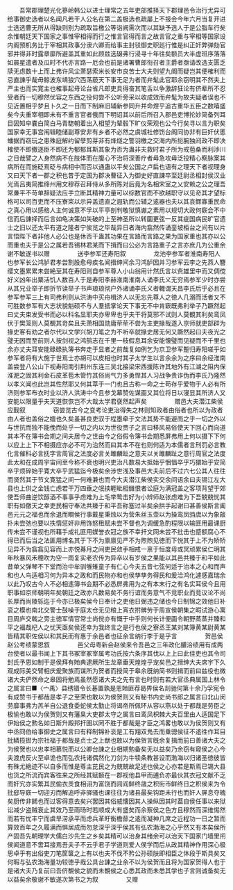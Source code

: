 <!-- { "loadSidebar": true } -->
　　吾常郡理楚光化篸岭韩公以进士理常之五年吏部推择天下郡理邑令治行尤异可给事御史选者以名闻凡若干人公名在第二盖极选也疏屡上不报会今年六月当复开进士选选曹无所从得缺则别为疏取旨檄公等诣阙需次而以其缺予选人于是公脂车行矣余惟朝廷天下国家之事惟宰相得而行之惟言官得而言之故言官之重与宰相等国家设内阁预机务比于宰相其政事分隶六卿而给事主封驳御史职廵行惟是纠正奸弊弹劾官邪并得非时露章靡所避盖其重如此顾兹选辍弗行浸寻十年往矣额员大半虚班序落落如晨星遣者及瓜时不代亦言路一厄会也前是诸署曹郎衔召者主爵者亟请改选支匮乏牍无虑数十上而上弗许风尘萧瑟索米长安市良苦士大夫则望九阍而疑岂其便榷利而忌直諌乎哉毋鲸波东靖狼穴西荡藐天下事无足为者而弁髦此官耶余窃明其不然夫上严主也而实寛主也榷事起毋论台省凡郎吏具得奋其笔舌以争激辞狂论有侪辈所不忍受者而一切穆然优容之东西之役何尝不公听旁采以收成效而弁髦为故夫疑者误也不见近置相乎梦且卜久之一日而下制麻旧辅新参同升并命煜乎追古重华五臣之数嘻盛矣今夫重宰相即未有不重言官者俄而下明诏其以前后所召入郡邑吏博抡妙简备列耳目固知皁嚢白简白马青騘朝着出入相望为辇毂下旷仪荣观也公今行矣寻以言为职矣国家幸无事宫闱辑睦储副尊安非有乡者不必然之虞城社修饬台阁同协非有巨奸伏慝蟠据而窃玩之患殊庭解约留孽剪芽非有烽燧之警羽檄之交海内所扼腕独阏政不即决榷使不即撤逐臣不即还为郁郁耳斯其象为否为蛊非夫救时君子所为戒苞桑而利渉川之日哉譬之人身然病不在肢体而在腹心不治将深善疗者毋急攻毋泛投精心察脉案其病所在而施砭焉砭与病相中而否以通蛊以平矣公国之卢扁也语有之理天下者视理身又曰天下者一郡之积也昔于定国为郡决曹征入为御史好直諌卒至廷尉丞相封侯汉业光焉吕夷简推绛州用文穆荐召拜侍从多所陈对后竟为名相宋室之乂安赖之公之理吾常亷平不苛单辞疑法应手立断其精神力量可以综数官而不欲越职守以见竒其才望标格可以司百吏而不压寮寀以示异盖遗直之遐轨而公辅之逺器也夫以其哀鳏寡重民命之真心用以感格人主何诚意不孚以平亭剖判敬狱慎谳之素用以规切大政何窽会不中信而后諌择而后言如龟决策如矢破的上至神圣所以转圜更弦一反其疵国病民旷官遗士之旧以还太平有道之隆者宁俟览之毕哉异日者海内翕然传诵銮坡栢台之间有以片言悟陛下者非他人必公也是休否干蛊其功果在言路而言路之果为国家重也其亦以公而重也夫于是公之属若吾锡林君某而下揖而曰公必为言路重子之言亦庶几为公重余谢不敏遂书以赠
　　
　　送李参军还寿阳叙
　　
　　龙池李参军者淮南寿阳人也参军长公鸿胪君孝尝割股愈母疾名闻搢绅间余习鸿胪因并习参军云李之先燕人簪缨文墨累累未尝絶至其在寿阳则自参军尊人小山翁用计然氏言以赀雄里中而又倜傥好义凶年出粟活饥人数百人于是寿阳李赫淮南淮南人诵李氏义无穷焉参军少时亦尝从其兄业举子即折节读举子书声琅琅彻户外诸诵李氏义者輙谓天昌李氏后乎必且在参军参军三上有司弗利则从洪涛中买舟楫济人以无忘先尊人之徳人几溺而活者又不可胜数参军有大志状貌魁硕不与人羣抵掌论天下事无不中肯窽既弗利举子乃蹶然起曰丈夫束发受书而必以科名显耶夫亦卑卑也乎夫干将莫邪不试则人莫覩其利矣鸾凤伏于樊笼则人莫覩其竒矣且夫萧相国勋庸荦荦不尝为主吏掾哉遂入京师就吏部辟为掾史客有劝之者尔代以文学兴胡刀笔之为不听卒就掾史居无何又蹶然起曰夫夜光之璧无因而至前则人按剑视之鸿鹄志在千里一枝假息耳余安能懐璧而见疑而不千里也余亦丈夫耳安能碌碌执簿书奔走于显者之前哉复如例乞为京卫参军蹔归寿阳嗟乎如参军者将有大施于世焉士亦胡可以皮相也时其子太学生以言余余为之序曰余经淮南盖尝登八公山下视寿阳南引荆州东连三吴北接梁宋西援陈许其地外有江湖之阻内保淮淝之固其利金石皮革苞木管竹其俗尚气力多勇悍其人习战争贵诈伪而李氏乃隆然以孝义闻也此岂其性然耶又何其萃于一门也且古称一命之士苟存乎爱物于人必有所济则参军布衣时业以济人洪涛中今且参戈幕赞佐谋画又其位将日以寖显其所济人又安能以限量乎夫天道恢恢岂不大哉太学君褎然起声矣
　　
　　赠邑大夫濳江柴侯应觐叙
　　
　　窃尝览古今之变考论吏治得失之林则知政者由俗者也所以为政者由人者也盖俗之嬗也久矣虽甚良吏驭于程墨牵于文法其势不能避而之乎一切之外以与世抗而独不能俛而处乎一切之内以为世役贾子之言曰移风易俗使天下回心而向道其本不在簿书会期之间夫居今之世由今之俗假令簿书会期悉屏弗用上何以摄下下何以应上上下不相摄应亦必不可为治然而曰其本不在也则何适为本儒者言刑罚必言教化言催科必言抚字言周官之法度必言关雎麟趾之意夫以关雎麟趾之意行周官之法度此太和在成周宇宙间至今称不衰也明兴吏治凡数易大抵始乎悃愊卒乎巧獧始乎安简卒乎烦碎始乎寛大卒乎武猛迄今极矣余涉世浅及事邑大夫前后不过六七公其人往往而贤然其于节文寛猛之间一何难兼也而今大夫潜江柴侯实交余间语余曰夫锡江左大县也上供之金钱亡虑若干万四垂之氓挟睚眦相雠恨者讼庭为满冠盖之客项背望于郊使吾师曲逆饮醇酒不事事乎虑难为上毛举鸷击好为小辨师赵张虑难为下吾兢兢忧其职有如儌天之幸吏民相守奉法共臻于和平吾称塞过半矣余拱手起谢曰甚善侯斯言阖邑元元之福也而余退而瞷侯行事戴星秉烛以为营朱丝玉壶以为操鸾凤驺虞以为象敲扑未尝弛也要以抶惰惩奸非用饰怒租赋未尝不督也为调缓急酌程限以输匪用最课厨传未尝不谨视也所藉手成礼匪用媒誉衣冠之族不幸扞文网未尝不批击也蹙额腐心不得已而后当之法匪用博名其于下不为廪廪见严不为煦煦见徳而下悦其于上不为矫矫见异不为翕翕见容而上亦悦朞月之间吏民敛手相戒一禀于恒度毋或冥顽累侯仁明其年秋暴风禾穂吹为空一雨复实老农传为异卒以有岁侯之果能以其邑共臻于和平如此昔单父弹琴不下堂而治中牟驯雊雉童子有仁心今夫五音七弦何适于治本之心和而声和也人鸟适相习何为异本之政和而民物亦和也侯孳孳务得民和爰洽鸿化遽感嘉瑞余以此乃叹古今人不必相逺簿书会期不必悉屏弗用为之有本末行之有名实耳侯今且用职事如京师朝明年矣朝廷之政亦凡数易矣不务行谊而务意气不竞职业而竞议论不尚长厚而尚陵轹迄于今亦已极矣侯今日奉计之吏他日弼违之储也今日制锦之效他日补衮之模也南北交警士鼓噪于庭太仓无见粮上宵衣拊髀劳于周宣侯朝集之暇试游心寓目周庐交戟之旁主徳军情官常士尚傥亦有慨于中乎则何长计便画令朝野蒸蒸并臻和平之福哉杞人之忧天亟矣侯还幸为我终言之是行也侯之寮丞王某刘某簿黄某尉黄某皆精其职佐侯以和其民而有惠于余邑者也征余言纳行李于是乎言
　　
　　贺邑侯赵公考绩蒙恩叙
　　
　　邑父母粤新会赵侯来令吾邑之三年政化醲洽绩用有成两台使者以最书闻上下其书冢宰冢宰属考功氏按六条序其伐以上上曰此佳吏也其令司封氏予恩如制于是侯拜有貤典逮厥所生龙章垂天煌煌乎宠矣邑之搢绅大夫席宇下久观成际美交臂相庆爰聚族而谋所为贺者而授简于皋余旣纳简书则揖而前曰兹役也微诸大夫俨然命之皋固将勉焉虽然愿诸大夫之先有言也时则有若大官丞典属国上林令之属言曰■〈宀禹〉县绣错令长碁置孰是恩貤匪荐曷畀侯名剡驰何第十余乃孚宪令有成赞书于都哉是孝子之至荣也敢以为侯贺则又有秘书内史尚书郎之属言曰北山闵劳靡事弗为羔羊自公退食委蛇侯太勤止将谒帝所佩环从容以燕以处于都哉是劳臣之极愉也敢以为侯贺则又有藩臬大吏郡太守之属言曰鸾凤枳棘大夫百里由人适国足下伊始侯之勲名如日斯升殿邦扞圉以罔不胜于都哉是才臣之鸿畧也敢以为侯贺则又有中丞冏伯给事御史之属言曰有释制锦补衮是工有翔双鳬去而乗骢侯征不逺徃作耳目批鳞揽辔为宗社福于都哉是贞士之上猷也敢以为侯贺言旣余复揖而前曰善诸大夫之为侯贺也以忠孝相慕悦而以公卿台諌之业相期勉备矣无以益矣乃余窃有窥侯之心今夫渡虎反火至卓诡也而弘农托诸偶然化刀剑为牛犊条教甚设而渤海以归诸圣徳彼皆有殊尤絶迹不以自多而惟是尊主芘民之为兢兢故足述也侯之心亦若是斯焉已锡大县也货之所流而宾客徃来之所经其赋额在一郡视他县甲而逋负亦最伙其衣冠文献不乏而奸宄亦实繁其民偷衣羙食相诩为富饶而闾阎鲜终歳之积街市鲜终日之积侯来为令批郄导窽一切迎刃而解追呼非驿骚也课往往为诸县最矣钩距未行也而奸人屏息夺魄矣厨传非餙也而过客得意去矣兴罢因其俗威懐因其人操纵因其时葢自侯任事以来狱讼减少盗贼衰止其效乃至雨旸时若顺成大有盛矣而余察侯之色方且穆然而深维惕然而若有忧丰宁而虞旱涝承平而虑兵革盱衡檐蔀之逺而凝神几席之近程功一日之暂而算效百年之久履满而惧居成而勿怠深乎深乎侯其有弘农渤海之心乎然又有本矣侯所产固吾先朝理学大儒白沙先生之乡矣其精可以治身其绪余可以治天下国家门墙里闬侯闻道意不啻耳接焉吾夫子不云乎君子学道则爱人侯学而后从政其精神作用深心极思卓乎有出俗吏刀笔筐箧之上有以也夫不伐不矜公孙硕肤即相臣之体段于斯具矣又何暇与弘农渤海量功较徳乎哉公具台諌之业余不以为侯贺而且将为国家贺得人也于是诸大夫乃复前曰吾侪覩侯之貌而未覩侯之心悉其政而未悉其学也子言则诚备矣无以益矣余敬谢不敏遂次第书之为叙
　　
　　又赠
　　
